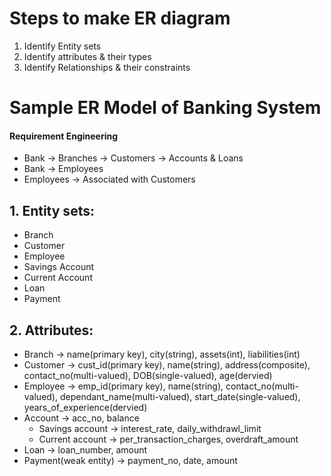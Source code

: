 # Steps to make ER diagram
1. Identify Entity sets
2. Identify attributes & their types
3. Identify Relationships & their constraints

# Sample ER Model of Banking System

#### Requirement Engineering

- Bank -> Branches -> Customers -> Accounts & Loans
- Bank -> Employees
- Employees -> Associated with Customers

## 1. Entity sets:
- Branch
- Customer
- Employee
- Savings Account
- Current Account
- Loan
- Payment

## 2. Attributes:
- Branch -> name(primary key), city(string), assets(int), liabilities(int)
- Customer -> cust_id(primary key), name(string), address(composite), contact_no(multi-valued), DOB(single-valued), age(dervied)
- Employee -> emp_id(primary key), name(string), contact_no(multi-valued), dependant_name(multi-valued), start_date(single-valued), years_of_experience(dervied)
- Account -> acc_no, balance
  - Savings account -> interest_rate, daily_withdrawl_limit
  - Current account -> per_transaction_charges, overdraft_amount
- Loan -> loan_number, amount
- Payment(weak entity) -> payment_no, date, amount
